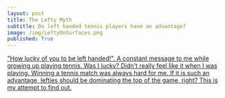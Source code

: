```yaml
---
layout: post
title: The Lefty Myth
subtitle: Do left handed tennis players have an advantage?
image: /img/LeftyOnSurfaces.png
published: True
---
```


<a href="https://medium.com/p/4a2805ef4d64/edit">"How lucky of you to be left handed!". A constant message to me while growing up playing tennis. Was I lucky? Didn't really feel like it when I was playing. Winning a tennis match was always hard for me. If it is such an advantage, lefties should be dominating the top of the game, right? This is my attempt to find out.</a>




